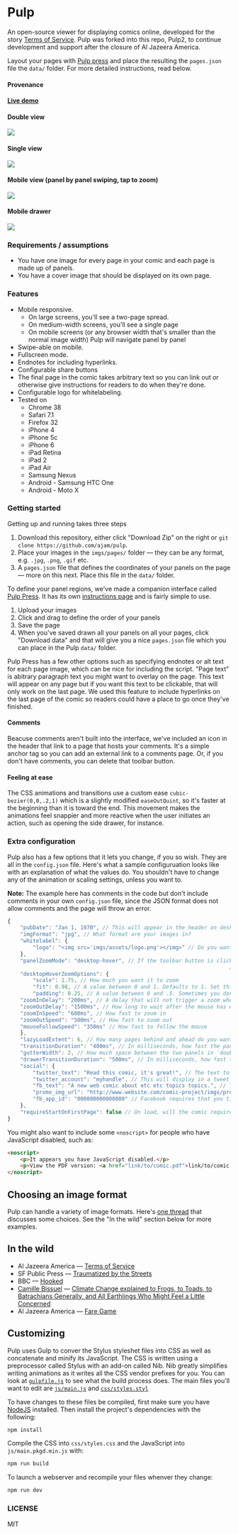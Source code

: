 Pulp
===

An open-source viewer for displaying comics online, developed for the story [Terms of Service](http://projects.aljazeera.com/2014/terms-of-service). Pulp was forked into this repo, Pulp2, to continue development and support after the closure of Al Jazeera America.

Layout your pages with [Pulp press](https://github.com/ajam/pulp-press) and place the resulting the `pages.json` file the `data/` folder. For more detailed instructions, read below.

#### Provenance


#### [Live demo](http://mhkeller.github.io/pulp2)

#### Double view
![](https://raw.githubusercontent.com/mhkeller/pulp2/gh-pages/demo-assets/double-view.gif)

#### Single view
![](https://raw.githubusercontent.com/mhkeller/pulp2/gh-pages/demo-assets/single-view.gif)

#### Mobile view (panel by panel swiping, tap to zoom)
![](https://raw.githubusercontent.com/mhkeller/pulp2/gh-pages/demo-assets/mobile-view-simulator.gif)

#### Mobile drawer
![](https://raw.githubusercontent.com/mhkeller/pulp2/gh-pages/demo-assets/drawer.gif)

### Requirements / assumptions

* You have one image for every page in your comic and each page is made up of panels.
* You have a cover image that should be displayed on its own page.

### Features

* Mobile responsive.
	* On large screens, you'll see a two-page spread.
	* On medium-width screens, you'll see a single page
	* On mobile screens (or any browser width that's smaller than the normal image width) Pulp will navigate panel by panel
* Swipe-able on mobile.
* Fullscreen mode.
* Endnotes for including hyperlinks.
* Configurable share buttons
* The final page in the comic takes arbitrary text so you can link out or otherwise give instructions for readers to do when they're done.
* Configurable logo for whitelabeling. 
* Tested on
	* Chrome 38
	* Safari 7.1
	* Firefox 32
	* iPhone 4
	* iPhone 5c
	* iPhone 6
	* iPad Retina
	* iPad 2
	* iPad Air
	* Samsung Nexus
	* Android - Samsung HTC One
	* Android - Moto X

### Getting started

Getting up and running takes three steps

1. Download this repository, either click "Download Zip" on the right or `git clone https://github.com/ajam/pulp`.
2. Place your images in the `imgs/pages/` folder — they can be any format, e.g. `.jpg`, `.png`, `.gif` etc.
3. A `pages.json` file that defines the coordinates of your panels on the page — more on this next. Place this file in the `data/` folder.

To define your panel regions, we've made a companion interface called [Pulp Press](https://ajam.github.io/pulp-press). It has its own [instructions page](http://github.com/ajam/pulp-press) and is fairly simple to use.

1. Upload your images
2. Click and drag to define the order of your panels
3. Save the page
4. When you've saved drawn all your panels on all your pages, click "Download data" and that will give you a nice `pages.json` file which you can place in the Pulp `data/` folder.

Pulp Press has a few other options such as specifying endnotes or alt text for each page image, which can be nice for including the script. "Page text" is abitrary paragraph text you might want to overlay on the page. This text will appear on any page but if you want this text to be clickable, that will only work on the last page. We used this feature to include hyperlinks on the last page of the comic so readers could have a place to go once they've finished.

#### Comments

Beacuse comments aren't built into the interface, we've included an icon in the header that link to a page that hosts your comments. It's a simple anchor tag so you can add an external link to a comments page. Or, if you don't have comments, you can delete that toolbar button.

#### Feeling at ease

The CSS animations and transitions use a custom ease `cubic-bezier(0,0,.2,1)` which is a slightly modified `easeOutQuint`, so it's faster at the beginning than it is toward the end. This movement makes the animations feel snappier and more reactive when the user initiates an action, such as opening the side drawer, for instance.

### Extra configuration

Pulp also has a few options that it lets you change, if you so wish. They are all in the `config.json` file. Here's what a sample configuruation looks like with an explanation of what the values do. You shouldn't have to change any of the animation or scaling settings, unless you want to.

**Note:** The example here has comments in the code but don't include comments in your own `config.json` file, since the JSON format does not allow comments and the page will throw an error.


```js
{
	"pubDate": "Jan 1, 1970", // This will appear in the header on desktop and in the drawer on mobile
	"imgFormat": "jpg", // What format are your images in?
	"whitelabel": {
		"logo": "<img src='imgs/assets/logo.png'></img>" // Do you want to include an image in the top left?
	},
	"panelZoomMode": "desktop-hover", // If the toolbar button is clicked, users will zoom into the page on hover following animation settings below
																	  // Set to `false` to disable this functionality. You'll also want to comment out the toolbar button.
	"desktopHoverZoomOptions": {
		"scale": 1.75, // How much you want it to zoom
		"fit": 0.98, // A value between 0 and 1. Defaults to 1. Set this to something around .96 if you want to cut off the edges a little bit, like in this demo. This setting is useful if you have white space around your panels
		"padding": 0.25, // A value between 0 and .5. Sometimes you don't want the mouse to have to reach the edge of the page to fully zoom. Setting this to something like .25 will mean you've reached the edge of the zoomed in image when you're within 25% of the page edge.
    "zoomInDelay": "200ms", // A delay that will not trigger a zoom when the mouse is quickly passing over the page
    "zoomOutDelay": "1500ms", // How long to wait after the mouse has exited the page to zoom out. This allows users some leeway if they accidentally zoomedo ut
    "zoomInSpeed": "600ms", // How fast to zoom in
    "zoomOutSpeed": "500ms", // How fast to zoom out
    "mouseFollowSpeed": "350ms" // How fast to follow the mouse
	},
	"lazyLoadExtent": 6, // How many pages behind and ahead do you want to load your images
	"transitionDuration": "400ms", // In milliseconds, how fast the panels zooms and page turns animate. 
	"gutterWidth": 2, // How much space between the two panels in `double` mode. This is the `padding-left` value for `.viewing.right-page`.
	"drawerTransitionDuration": "500ms", // In milliseconds, how fast the mobile drawer comes in and out.
	"social": {
		"twitter_text": "Read this comic, it's great!", // The text to display when someone clicks on the Tweet button
		"twitter_account": "myhandle", // This will display in a tweet as `via @myhandle`.
		"fb_text": "A new web comic about etc etc topics topics.", // The text to display when someone clicks on the Facebook button
		"promo_img_url": "http://www.website.com/comic-project/imgs/promo.jpg", // The full path of the image to display in the FB share or Tweet button
		"fb_app_id": "000000000000000" // Facebook requires that you tie these buttons to an app. You have to create an app through the FB dev interface and your app will have the id.
	},
	"requireStartOnFirstPage": false // On load, will the comic require users to land on the first page? Better to disable this to allow for page-specific links
}

```

You might also want to include some `<noscript>` for people who have JavaScript disabled, such as:

```html
<noscript>
	<p>It appears you have JavaScript disabled.</p>
	<p>View the PDF version: <a href="link/to/comic.pdf">link/to/comic.pdf</a></p>
</noscript>
```

## Choosing an image format

Pulp can handle a variety of image formats. Here's [one thread](https://github.com/ajam/pulp/issues/37) that discusses some choices. See the "In the wild" section below for more examples.

## In the wild

* Al Jazeera America — [Terms of Service](http://projects.aljazeera.com/2014/terms-of-service)
* SF Public Press — [Traumatized by the Streets](http://sfpublicpress.org/graphics/traumatized)
* BBC — [Hooked](http://www.bbc.com/news/magazine-32740691)
* [Camille Bissuel](http://twitter.com/nylnook) — [Climate Change explained to Frogs, to Toads, to Batrachians Generally, and All Earthlings Who Might Feel a Little Concerned](http://nylnook.com/comics/climate-frogs)
* Al Jazeera America — [Fare Game](http://projects.aljazeera.com/2015/12/fare-game)

## Customizing

Pulp uses Gulp to conver the Stylus styleshet files into CSS as well as concatenate and minify its JavaScript. The CSS is written using a preprocessor called Stylus with an add-on called Nib. Nib greatly simplifies writing animations as it writes all the CSS vendor prefixes for you. You can look at [`gulpfile.js`](gulpfile.js) to see what the build process does. The main files you'll want to edit are [`js/main.js`](js/main.js) and [`css/styles.styl`](css/styles.styl)

To have changes to these files be compiled, first make sure you have [NodeJS](http://nodejs.org) installed. Then install the project's dependencies with the following:

```bash
npm install
```

Compile the CSS into `css/styles.css` and the JavaScript into `js/main.pkgd.min.js` with:

```bash
npm run build
```

To launch a webserver and recompile your files whenver they change:

```bash
npm run dev
```

### LICENSE

MIT
